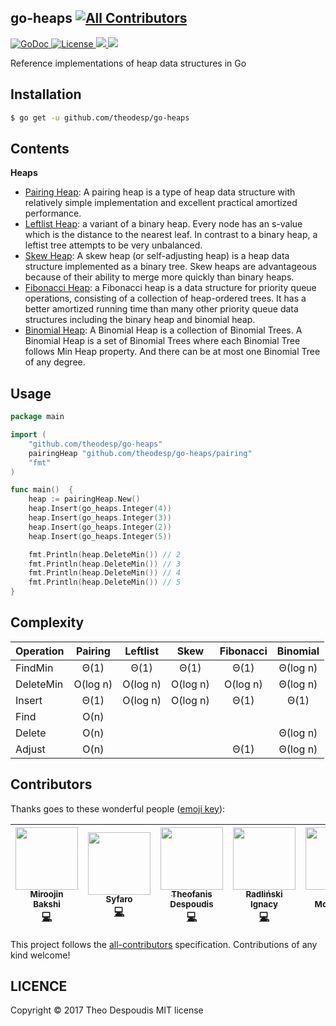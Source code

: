 go-heaps
[![All Contributors](https://img.shields.io/badge/all_contributors-6-orange.svg?style=flat-square)](#contributors)
---
<a href="https://godoc.org/github.com/theodesp/go-heaps">
<img src="https://godoc.org/github.com/theodesp/go-heaps?status.svg" alt="GoDoc">
</a>

<a href="https://opensource.org/licenses/MIT" rel="nofollow">
<img src="https://img.shields.io/github/license/mashape/apistatus.svg" alt="License"/>
</a>

<a href="https://travis-ci.org/theodesp/go-heaps" rel="nofollow">
<img src="https://travis-ci.org/theodesp/go-heaps.svg?branch=master" />
</a>

<a href="https://codecov.io/gh/theodesp/go-heaps">
  <img src="https://codecov.io/gh/theodesp/go-heaps/branch/master/graph/badge.svg" />
</a>

Reference implementations of heap data structures in Go

## Installation
```bash
$ go get -u github.com/theodesp/go-heaps
```

## Contents

**Heaps**

* [Pairing Heap](https://en.wikipedia.org/wiki/Pairing_heap): A pairing heap is a type of heap data structure with relatively simple implementation and excellent practical amortized performance.
* [Leftlist Heap](https://www.geeksforgeeks.org/leftist-tree-leftist-heap/): a variant of a binary heap. Every node has an s-value which is the distance to the nearest leaf. In contrast to a binary heap, a leftist tree attempts to be very unbalanced.
* [Skew Heap](https://en.wikipedia.org/wiki/Skew_heap): A skew heap (or self-adjusting heap) is a heap data structure implemented as a binary tree. Skew heaps are advantageous because of their ability to merge more quickly than binary heaps.
* [Fibonacci Heap](https://en.wikipedia.org/wiki/Fibonacci_heap): a Fibonacci heap is a data structure for priority queue operations, consisting of a collection of heap-ordered trees. It has a better amortized running time than many other priority queue data structures including the binary heap and binomial heap.
* [Binomial Heap](https://www.geeksforgeeks.org/binomial-heap-2/): A Binomial Heap is a collection of Binomial Trees. A Binomial Heap is a set of Binomial Trees where each Binomial Tree follows Min Heap property. And there can be at most one Binomial Tree of any degree.

## Usage

```go
package main

import (
	"github.com/theodesp/go-heaps"
	pairingHeap "github.com/theodesp/go-heaps/pairing"
	"fmt"
)

func main()  {
	heap := pairingHeap.New()
	heap.Insert(go_heaps.Integer(4))
	heap.Insert(go_heaps.Integer(3))
	heap.Insert(go_heaps.Integer(2))
	heap.Insert(go_heaps.Integer(5))

	fmt.Println(heap.DeleteMin()) // 2
	fmt.Println(heap.DeleteMin()) // 3
	fmt.Println(heap.DeleteMin()) // 4
	fmt.Println(heap.DeleteMin()) // 5
}

```

## Complexity
| Operation     | Pairing       | Leftlist      | Skew          | Fibonacci     | Binomial
| ------------- |:-------------:|:-------------:|:-------------:|:-------------:|:-------------:
| FindMin       | Θ(1)          | Θ(1)          | Θ(1)          | Θ(1)			| Θ(log n)
| DeleteMin     | O(log n)      | O(log n)      | O(log n)      | O(log n)	    | Θ(log n)
| Insert        | Θ(1)          | O(log n)      | O(log n)      | Θ(1)			| Θ(1)
| Find          | O(n)          |               |               |				|
| Delete        | O(n)          |               |               |			    | Θ(log n)
| Adjust        | O(n)          |               |               | Θ(1) 			| Θ(log n)


## Contributors

Thanks goes to these wonderful people ([emoji key](https://github.com/kentcdodds/all-contributors#emoji-key)):

<!-- ALL-CONTRIBUTORS-LIST:START - Do not remove or modify this section -->
<!-- prettier-ignore -->
| [<img src="https://avatars1.githubusercontent.com/u/1137632?v=4" width="100px;"/><br /><sub><b>Miroojin Bakshi</b></sub>](http://mb-14.github.io)<br />[💻](https://github.com/theodesp/go-heaps/commits?author=mb-14 "Code") | [<img src="https://avatars2.githubusercontent.com/u/1369709?v=4" width="100px;"/><br /><sub><b>Syfaro</b></sub>](https://syfaro.net)<br />[💻](https://github.com/theodesp/go-heaps/commits?author=Syfaro "Code") | [<img src="https://avatars0.githubusercontent.com/u/328805?v=4" width="100px;"/><br /><sub><b>Theofanis Despoudis</b></sub>](https://github.com/theodesp)<br />[💻](https://github.com/theodesp/go-heaps/commits?author=theodesp "Code") | [<img src="https://avatars0.githubusercontent.com/u/26116041?v=4" width="100px;"/><br /><sub><b>Radliński Ignacy</b></sub>](https://www.linkedin.com/in/ignacy-radlinski)<br />[💻](https://github.com/theodesp/go-heaps/commits?author=radlinskii "Code") | [<img src="https://avatars3.githubusercontent.com/u/1152286?v=4" width="100px;"/><br /><sub><b>Don McNamara</b></sub>](https://github.com/DonMcNamara)<br />[🚇](#infra-DonMcNamara "Infrastructure (Hosting, Build-Tools, etc)") | [<img src="https://avatars3.githubusercontent.com/u/9217338?v=4" width="100px;"/><br /><sub><b>Afrizal Fikri</b></sub>](https://koneko096.github.io/)<br />[💻](https://github.com/theodesp/go-heaps/commits?author=koneko096 "Code") |
| :---: | :---: | :---: | :---: | :---: | :---: |
<!-- ALL-CONTRIBUTORS-LIST:END -->

This project follows the [all-contributors](https://github.com/kentcdodds/all-contributors) specification. Contributions of any kind welcome!


## LICENCE
Copyright © 2017 Theo Despoudis MIT license